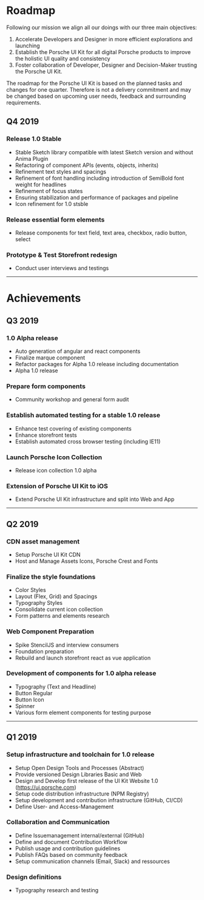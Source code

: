 # Roadmap 

Following our mission we align all our doings with our three main objectives:  
1. Accelerate Developers and Designer in more efficient explorations and launching
2. Establish the Porsche UI Kit for all digital Porsche products to improve the holistic UI quality and consistency  
3. Foster collaboration of Developer, Designer and Decision-Maker trusting the Porsche UI Kit.

The roadmap for the Porsche UI Kit is based on the planned tasks and changes for one quarter. Therefore is not a delivery commitment and may be changed based on upcoming user needs, feedback and surrounding requirements.

## Q4 2019
### Release 1.0 Stable
* Stable Sketch library compatible with latest Sketch version and without Anima Plugin
* Refactoring of component APIs (events, objects, inherits)
* Refinement text styles and spacings
* Refinement of font handling including introduction of SemiBold font weight for headlines
* Refinement of focus states
* Ensuring stabilization and performance of packages and pipeline
* Icon refinement for 1.0 stsble
### Release essential form elements
* Release components for text field, text area, checkbox, radio button, select
### Prototype & Test Storefront redesign
* Conduct user interviews and testings
  
---

# Achievements

## Q3 2019
### 1.0 Alpha release
* Auto generation of angular and react components
* Finalize marque component
* Refactor packages for Alpha 1.0 release including documentation
* Alpha 1.0 release
### Prepare form components
* Community workshop and general form audit
### Establish automated testing for a stable 1.0 release
* Enhance test covering of existing components
* Enhance storefront tests
* Establish automated cross browser testing (including IE11)
### Launch Porsche Icon Collection
* Release icon collection 1.0 alpha
### Extension of Porsche UI Kit to iOS 
* Extend Porsche UI Kit infrastructure and split into Web and App

---

## Q2 2019
### CDN asset management
- Setup Porsche UI Kit CDN
- Host and Manage Assets Icons, Porsche Crest and Fonts

### Finalize the style foundations
- Color Styles
- Layout (Flex, Grid) and Spacings
- Typography Styles
- Consolidate current icon collection
- Form patterns and elements research

### Web Component Preparation
- Spike StencilJS and interview consumers
- Foundation preparation
- Rebuild and launch storefront react as vue application

### Development of components for 1.0 alpha release
- Typography (Text and Headline)
- Button Regular
- Button Icon
- Spinner
- Various form element components for testing purpose

---

## Q1 2019
### Setup infrastructure and toolchain for 1.0 release
- Setup Open Design Tools and Processes (Abstract)
- Provide versioned Design Libraries Basic and Web
- Design and Develop first release of the UI Kit Website 1.0 (https://ui.porsche.com)
- Setup code distribution infrastructure (NPM Registry)
- Setup development and contribution infrastructure (GitHub, CI/CD)
- Define User- and Access-Management
### Collaboration and Communication 
- Define Issuemanagement internal/external (GitHub)
- Define and document Contribution Workflow
- Publish usage and contribution guidelines
- Publish FAQs based on community feedback
- Setup communication channels (Email, Slack) and ressources
### Design definitions
- Typography research and testing
